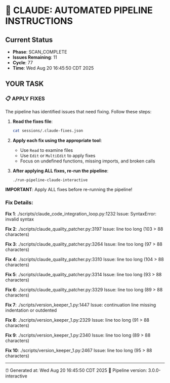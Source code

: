 # 🤖 CLAUDE: AUTOMATED PIPELINE INSTRUCTIONS

## Current Status
- **Phase**: SCAN_COMPLETE
- **Issues Remaining**: 11
- **Cycle**: 77
- **Time**: Wed Aug 20 16:45:50 CDT 2025

## YOUR TASK

### 📋 APPLY FIXES

The pipeline has identified issues that need fixing. Follow these steps:

1. **Read the fixes file**:
   ```bash
   cat sessions/.claude-fixes.json
   ```

2. **Apply each fix using the appropriate tool**:
   - Use `Read` to examine files
   - Use `Edit` or `MultiEdit` to apply fixes
   - Focus on undefined functions, missing imports, and broken calls

3. **After applying ALL fixes, re-run the pipeline**:
   ```bash
   ./run-pipeline-claude-interactive
   ```

**IMPORTANT**: Apply ALL fixes before re-running the pipeline!

### Fix Details:

**Fix 1**: ./scripts/claude_code_integration_loop.py:1232
  Issue: SyntaxError: invalid syntax

**Fix 2**: ./scripts/claude_quality_patcher.py:3197
  Issue: line too long (103 > 88 characters)

**Fix 3**: ./scripts/claude_quality_patcher.py:3264
  Issue: line too long (97 > 88 characters)

**Fix 4**: ./scripts/claude_quality_patcher.py:3310
  Issue: line too long (104 > 88 characters)

**Fix 5**: ./scripts/claude_quality_patcher.py:3314
  Issue: line too long (93 > 88 characters)

**Fix 6**: ./scripts/claude_quality_patcher.py:3329
  Issue: line too long (89 > 88 characters)

**Fix 7**: ./scripts/version_keeper_1.py:1447
  Issue: continuation line missing indentation or outdented

**Fix 8**: ./scripts/version_keeper_1.py:2329
  Issue: line too long (91 > 88 characters)

**Fix 9**: ./scripts/version_keeper_1.py:2340
  Issue: line too long (89 > 88 characters)

**Fix 10**: ./scripts/version_keeper_1.py:2467
  Issue: line too long (95 > 88 characters)

---
⏰ Generated at: Wed Aug 20 16:45:50 CDT 2025
🔄 Pipeline version: 3.0.0-interactive
